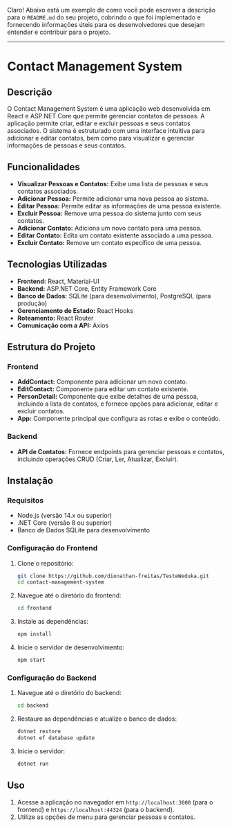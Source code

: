 Claro! Abaixo está um exemplo de como você pode escrever a descrição para o `README.md` do seu projeto, cobrindo o que foi implementado e fornecendo informações úteis para os desenvolvedores que desejam entender e contribuir para o projeto.

---

# Contact Management System

## Descrição

O Contact Management System é uma aplicação web desenvolvida em React e ASP.NET Core que permite gerenciar contatos de pessoas. A aplicação permite criar, editar e excluir pessoas e seus contatos associados. O sistema é estruturado com uma interface intuitiva para adicionar e editar contatos, bem como para visualizar e gerenciar informações de pessoas e seus contatos.

## Funcionalidades

- **Visualizar Pessoas e Contatos:** Exibe uma lista de pessoas e seus contatos associados.
- **Adicionar Pessoa:** Permite adicionar uma nova pessoa ao sistema.
- **Editar Pessoa:** Permite editar as informações de uma pessoa existente.
- **Excluir Pessoa:** Remove uma pessoa do sistema junto com seus contatos.
- **Adicionar Contato:** Adiciona um novo contato para uma pessoa.
- **Editar Contato:** Edita um contato existente associado a uma pessoa.
- **Excluir Contato:** Remove um contato específico de uma pessoa.

## Tecnologias Utilizadas

- **Frontend:** React, Material-UI
- **Backend:** ASP.NET Core, Entity Framework Core
- **Banco de Dados:** SQLite (para desenvolvimento), PostgreSQL (para produção)
- **Gerenciamento de Estado:** React Hooks
- **Roteamento:** React Router
- **Comunicação com a API:** Axios

## Estrutura do Projeto

### Frontend

- **AddContact:** Componente para adicionar um novo contato.
- **EditContact:** Componente para editar um contato existente.
- **PersonDetail:** Componente que exibe detalhes de uma pessoa, incluindo a lista de contatos, e fornece opções para adicionar, editar e excluir contatos.
- **App:** Componente principal que configura as rotas e exibe o conteúdo.

### Backend

- **API de Contatos:** Fornece endpoints para gerenciar pessoas e contatos, incluindo operações CRUD (Criar, Ler, Atualizar, Excluir).

## Instalação

### Requisitos

- Node.js (versão 14.x ou superior)
- .NET Core (versão 8 ou superior)
- Banco de Dados SQLite para desenvolvimento

### Configuração do Frontend

1. Clone o repositório:

   ```bash
   git clone https://github.com/dionathan-freitas/TesteWeduka.git
   cd contact-management-system
   ```

2. Navegue até o diretório do frontend:

   ```bash
   cd frontend
   ```

3. Instale as dependências:

   ```bash
   npm install
   ```

4. Inicie o servidor de desenvolvimento:

   ```bash
   npm start
   ```

### Configuração do Backend

1. Navegue até o diretório do backend:

   ```bash
   cd backend
   ```

2. Restaure as dependências e atualize o banco de dados:

   ```bash
   dotnet restore
   dotnet ef database update
   ```

3. Inicie o servidor:

   ```bash
   dotnet run
   ```

## Uso

1. Acesse a aplicação no navegador em `http://localhost:3000` (para o frontend) e `https://localhost:44324` (para o backend).
2. Utilize as opções de menu para gerenciar pessoas e contatos.
